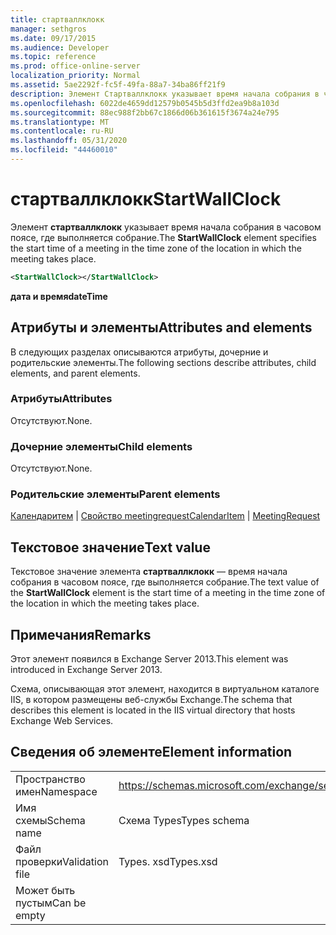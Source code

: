 ```yaml
---
title: стартваллклокк
manager: sethgros
ms.date: 09/17/2015
ms.audience: Developer
ms.topic: reference
ms.prod: office-online-server
localization_priority: Normal
ms.assetid: 5ae2292f-fc5f-49fa-88a7-34ba86ff21f9
description: Элемент Стартваллклокк указывает время начала собрания в часовом поясе, где выполняется собрание.
ms.openlocfilehash: 6022de4659dd12579b0545b5d3ffd2ea9b8a103d
ms.sourcegitcommit: 88ec988f2bb67c1866d06b361615f3674a24e795
ms.translationtype: MT
ms.contentlocale: ru-RU
ms.lasthandoff: 05/31/2020
ms.locfileid: "44460010"
---
```

# <a name="startwallclock"></a><span data-ttu-id="64190-103">стартваллклокк</span><span class="sxs-lookup"><span data-stu-id="64190-103">StartWallClock</span></span>

<span data-ttu-id="64190-104">Элемент **стартваллклокк** указывает время начала собрания в часовом поясе, где выполняется собрание.</span><span class="sxs-lookup"><span data-stu-id="64190-104">The **StartWallClock** element specifies the start time of a meeting in the time zone of the location in which the meeting takes place.</span></span> 
  
```XML
<StartWallClock></StartWallClock>
```

<span data-ttu-id="64190-105">**дата и время**</span><span class="sxs-lookup"><span data-stu-id="64190-105">**dateTime**</span></span>

## <a name="attributes-and-elements"></a><span data-ttu-id="64190-106">Атрибуты и элементы</span><span class="sxs-lookup"><span data-stu-id="64190-106">Attributes and elements</span></span>

<span data-ttu-id="64190-107">В следующих разделах описываются атрибуты, дочерние и родительские элементы.</span><span class="sxs-lookup"><span data-stu-id="64190-107">The following sections describe attributes, child elements, and parent elements.</span></span>
  
### <a name="attributes"></a><span data-ttu-id="64190-108">Атрибуты</span><span class="sxs-lookup"><span data-stu-id="64190-108">Attributes</span></span>

<span data-ttu-id="64190-109">Отсутствуют.</span><span class="sxs-lookup"><span data-stu-id="64190-109">None.</span></span>
  
### <a name="child-elements"></a><span data-ttu-id="64190-110">Дочерние элементы</span><span class="sxs-lookup"><span data-stu-id="64190-110">Child elements</span></span>

<span data-ttu-id="64190-111">Отсутствуют.</span><span class="sxs-lookup"><span data-stu-id="64190-111">None.</span></span>
  
### <a name="parent-elements"></a><span data-ttu-id="64190-112">Родительские элементы</span><span class="sxs-lookup"><span data-stu-id="64190-112">Parent elements</span></span>

<span data-ttu-id="64190-113">[Календаритем](calendaritem.md)  |  [Свойство meetingrequest](meetingrequest.md)</span><span class="sxs-lookup"><span data-stu-id="64190-113">[CalendarItem](calendaritem.md) | [MeetingRequest](meetingrequest.md)</span></span>
  
## <a name="text-value"></a><span data-ttu-id="64190-114">Текстовое значение</span><span class="sxs-lookup"><span data-stu-id="64190-114">Text value</span></span>

<span data-ttu-id="64190-115">Текстовое значение элемента **стартваллклокк** — время начала собрания в часовом поясе, где выполняется собрание.</span><span class="sxs-lookup"><span data-stu-id="64190-115">The text value of the **StartWallClock** element is the start time of a meeting in the time zone of the location in which the meeting takes place.</span></span> 
  
## <a name="remarks"></a><span data-ttu-id="64190-116">Примечания</span><span class="sxs-lookup"><span data-stu-id="64190-116">Remarks</span></span>

<span data-ttu-id="64190-117">Этот элемент появился в Exchange Server 2013.</span><span class="sxs-lookup"><span data-stu-id="64190-117">This element was introduced in Exchange Server 2013.</span></span>
  
<span data-ttu-id="64190-118">Схема, описывающая этот элемент, находится в виртуальном каталоге IIS, в котором размещены веб-службы Exchange.</span><span class="sxs-lookup"><span data-stu-id="64190-118">The schema that describes this element is located in the IIS virtual directory that hosts Exchange Web Services.</span></span>
  
## <a name="element-information"></a><span data-ttu-id="64190-119">Сведения об элементе</span><span class="sxs-lookup"><span data-stu-id="64190-119">Element information</span></span>

|||
|:-----|:-----|
|<span data-ttu-id="64190-120">Пространство имен</span><span class="sxs-lookup"><span data-stu-id="64190-120">Namespace</span></span>  <br/> |https://schemas.microsoft.com/exchange/services/2006/types  <br/> |
|<span data-ttu-id="64190-121">Имя схемы</span><span class="sxs-lookup"><span data-stu-id="64190-121">Schema name</span></span>  <br/> |<span data-ttu-id="64190-122">Схема Types</span><span class="sxs-lookup"><span data-stu-id="64190-122">Types schema</span></span>  <br/> |
|<span data-ttu-id="64190-123">Файл проверки</span><span class="sxs-lookup"><span data-stu-id="64190-123">Validation file</span></span>  <br/> |<span data-ttu-id="64190-124">Types. xsd</span><span class="sxs-lookup"><span data-stu-id="64190-124">Types.xsd</span></span>  <br/> |
|<span data-ttu-id="64190-125">Может быть пустым</span><span class="sxs-lookup"><span data-stu-id="64190-125">Can be empty</span></span>  <br/> ||
   

